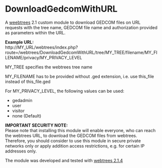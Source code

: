 # DownloadGedcomWithURL
A [weebtrees](https://webtrees.net) 2.1 custom module to download GEDCOM files on URL requests with the tree name, GEDCOM file name and authorization provided as parameters within the URL.

**Example URL:**  
http://MY_URL/webtrees/index.php?route=/webtrees/DownloadGedcomWithURL/tree/MY_TREE/filename/MY_FILENAME/privacy/MY_PRIVACY_LEVEL

MY_TREE specifies the webtrees tree name

MY_FILENAME has to be provided without .ged extension, i.e. use this_file instead of this_file.ged

For MY_PRIVACY_LEVEL, the following values can be used:
* gedadmin
* user 
* visitor  
* none     (Default)


**IMPORTANT SECURITY NOTE:**  
Please note that installing this module will enable everyone, who can reach the webtrees URL, to download the GEDCOM files from webtrees. Therefore, you should consider to use this module in secure private networks only or apply addition access restrictions, e.g. for certain IP addresses only.

The module was developed and tested with [webtrees 2.1.4](https://webtrees.net/download)
